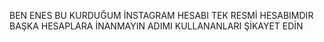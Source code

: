 BEN ENES BU KURDUĞUM İNSTAGRAM HESABI 
TEK RESMİ HESABIMDIR BAŞKA HESAPLARA
İNANMAYIN ADIMI KULLANANLARI ŞİKAYET
EDİN 
